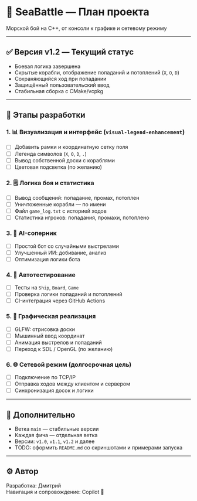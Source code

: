# 📌 SeaBattle — План проекта

Морской бой на C++, от консоли к графике и сетевому режиму

---

## ✅ Версия v1.2 — Текущий статус

- Боевая логика завершена
- Скрытые корабли, отображение попаданий и потоплений (`X`, `O`, `D`)
- Сохраняющийся ход при попадании
- Защищённый пользовательский ввод
- Стабильная сборка с CMake/vcpkg

---

## 🚀 Этапы разработки

### 1. 📊 Визуализация и интерфейс (`visual-legend-enhancement`)
- [ ] Добавить рамки и координатную сетку поля
- [ ] Легенда символов (`X`, `O`, `D`, `.`)
- [ ] Вывод собственной доски с кораблями
- [ ] Цветовая подсветка (по желанию)

### 2. 🗒️ Логика боя и статистика
- [ ] Вывод сообщений: попадание, промах, потоплен
- [ ] Уничтоженные корабли — по имени
- [ ] Файл `game_log.txt` с историей ходов
- [ ] Статистика игроков: попадания, промахи, потоплено

### 3. 🤖 AI-соперник
- [ ] Простой бот со случайными выстрелами
- [ ] Улучшенный ИИ: добивание, анализ
- [ ] Оптимизация логики бота

### 4. 🧪 Автотестирование
- [ ] Тесты на `Ship`, `Board`, `Game`
- [ ] Проверка логики попаданий и потоплений
- [ ] CI-интеграция через GitHub Actions

### 5. 🎨 Графическая реализация
- [ ] GLFW: отрисовка доски
- [ ] Мышинный ввод координат
- [ ] Анимация выстрелов и попаданий
- [ ] Переход к SDL / OpenGL (по желанию)

### 6. 🌐 Сетевой режим (долгосрочная цель)
- [ ] Подключение по TCP/IP
- [ ] Отправка ходов между клиентом и сервером
- [ ] Синхронизация досок и логики

---

## 🧠 Дополнительно

- Ветка `main` — стабильные версии
- Каждая фича — отдельная ветка
- Версии: `v1.0`, `v1.1`, `v1.2` и далее
- TODO: оформить `README.md` со скриншотами и примерами запуска

---

## ⚙️ Автор

Разработка: Дмитрий  
Навигация и сопровождение: Copilot 🤝  
